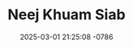 ---
layout: movie-video-data
date: 2025-03-01 21:25:08 -0786
categories: movie

# Site Attributes
title: "Neej Khuam Siab"
permalink: "/movie/Neej_Khuam_Siab"

# Movie Attributes
synopsis: ""
producer: "Paul Yang, Judy Vang"
director: "Tsawb Hawj, Paul Yang"
writer: "Paul Yang"
video_link: ""
genre: "Drama Romance"
year: "2015"
release_type: "DVD"
storage: "Center for Hmong Studies"
thumbnail: "/assets/images/movie_thumbnails/Neej Khuam Siab.jpeg"
publishing_company: "NplaimLiab Film Production"

# Sequels + Parts
base_movie: ""
total_parts: 0
sequel: ""

# Movie Cast
cast:
- name: "Tsawv Yeej Zoo Hawj"
- name: "YeebSua Yaj"
- name: "Txhaj Hawj"
- name: "LubHli Vaj"
- name: "FavMaiv Hawj"
- name: "NiamYim Ham"
- name: "XeevNyiaj Hawj"
- name: "Ntxawm Lis"
- name: "Yag Thoj"
- name: "Lis Hawj"
- name: "Vis Yaj"
- name: "Sib Hawj"
- name: "Tubpheej Hawj"
- name: "Choj Yaj"
- name: "NomPhaj Hawj"
- name: "Kos Lis"
- name: "VajNeeb Yaj"
- name: "NiamTxawj Lis"
- name: "Ntxhi Yaj"
- name: "Caj Hawj"
---